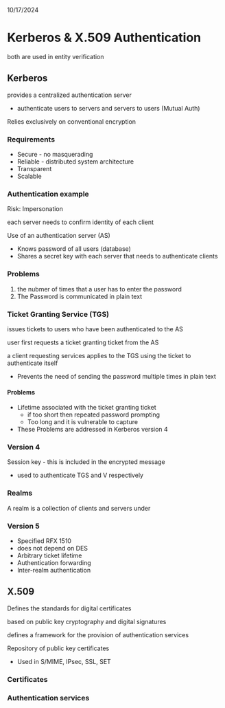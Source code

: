 10/17/2024

# Kerberos & X.509 Authentication 

both are used in entity verification 


## Kerberos
provides a centralized authentication server 
- authenticate users to servers and servers to users (Mutual Auth)

Relies exclusively on conventional encryption

### Requirements
- Secure - no masquerading 
- Reliable - distributed system architecture
- Transparent
- Scalable

### Authentication example
Risk: Impersonation

each server needs to confirm identity of each client 

Use of an authentication server (AS)
- Knows password of all users (database)
- Shares a secret key with each server that needs to authenticate clients

### Problems 
1. the nubmer of times that a user has to enter the password
2. The Password is communicated in plain text


### Ticket Granting Service (TGS)
issues tickets to users who have been authenticated to the AS

user first requests a ticket granting ticket from the AS

a client requesting services applies to the TGS using the ticket to authenticate itself

- Prevents the need of sending the password multiple times in plain text 

#### Problems
- Lifetime associated with the ticket granting ticket 
  - if too short then repeated password prompting
  - Too long and it is vulnerable to capture
- These Problems are addressed in Kerberos version 4

### Version 4
Session key - this is included in the encrypted message 
- used to authenticate TGS and V respectively 

### Realms 

A realm is a collection of clients and servers under 

### Version 5 
- Specified RFX 1510
- does not depend on DES 
- Arbitrary ticket lifetime
- Authentication forwarding 
- Inter-realm authentication 


## X.509 
Defines the standards for digital certificates 

based on public key cryptography and digital signatures

defines a framework for the provision  of authentication services 

Repository of public key certificates

- Used in S/MIME, IPsec, SSL, SET

### Certificates 


### Authentication services